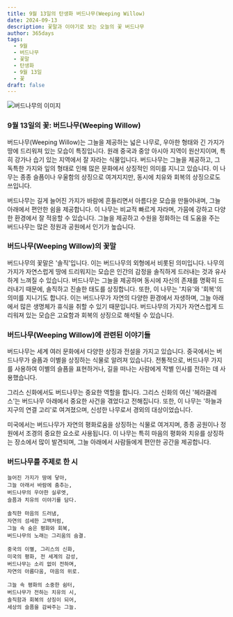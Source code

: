 ```yaml
---
title: 9월 13일의 탄생화 버드나무(Weeping Willow)
date: 2024-09-13
description: 꽃말과 이야기로 보는 오늘의 꽃 버드나무
author: 365days
tags:
  - 9월
  - 버드나무
  - 꽃말
  - 탄생화
  - 9월 13일
  - 꽃
draft: false
---
```



![버드나무의 이미지](https://cdn.pixabay.com/photo/2020/03/24/18/05/weeping-willow-4964961_1280.jpg#center)


### 9월 13일의 꽃: 버드나무(Weeping Willow)

버드나무(Weeping Willow)는 그늘을 제공하는 넓은 나무로, 우아한 형태와 긴 가지가 땅에 드리워져 있는 모습이 특징입니다. 원래 중국과 중앙 아시아 지역이 원산지이며, 특히 강가나 습기 있는 지역에서 잘 자라는 식물입니다. 버드나무는 그늘을 제공하고, 그 독특한 가지와 잎의 형태로 인해 많은 문화에서 상징적인 의미를 지니고 있습니다. 이 나무는 종종 슬픔이나 우울함의 상징으로 여겨지지만, 동시에 치유와 회복의 상징으로도 쓰입니다.

버드나무는 길게 늘어진 가지가 바람에 흔들리면서 아름다운 모습을 만들어내며, 그늘 아래에서 편안한 쉼을 제공합니다. 이 나무는 비교적 빠르게 자라며, 가뭄에 강하고 다양한 환경에서 잘 적응할 수 있습니다. 그늘을 제공하고 수원을 정화하는 데 도움을 주는 버드나무는 많은 정원과 공원에서 인기가 높습니다.

### 버드나무(Weeping Willow)의 꽃말

버드나무의 꽃말은 '솔직'입니다. 이는 버드나무의 외형에서 비롯된 의미입니다. 나무의 가지가 자연스럽게 땅에 드리워지는 모습은 인간의 감정을 솔직하게 드러내는 것과 유사하게 느껴질 수 있습니다. 버드나무는 그늘을 제공하며 동시에 자신의 존재를 명확히 드러내기 때문에, 솔직하고 진솔한 태도를 상징합니다. 또한, 이 나무는 '치유'와 '회복'의 의미를 지니기도 합니다. 이는 버드나무가 자연의 다양한 환경에서 자생하며, 그늘 아래에서 많은 생명체가 휴식을 취할 수 있기 때문입니다. 버드나무의 가지가 자연스럽게 드리워져 있는 모습은 고요함과 회복의 상징으로 해석될 수 있습니다.

### 버드나무(Weeping Willow)에 관련된 이야기들

버드나무는 세계 여러 문화에서 다양한 상징과 전설을 가지고 있습니다. 중국에서는 버드나무가 슬픔과 이별을 상징하는 식물로 알려져 있습니다. 전통적으로, 버드나무 가지를 사용하여 이별의 슬픔을 표현하거나, 길을 떠나는 사람에게 작별 인사를 전하는 데 사용했습니다.

그리스 신화에서도 버드나무는 중요한 역할을 합니다. 그리스 신화의 여신 '헤라클레스'는 버드나무 아래에서 중요한 사건을 겪었다고 전해집니다. 또한, 이 나무는 '하늘과 지구의 연결 고리'로 여겨졌으며, 신성한 나무로서 경외의 대상이었습니다.

미국에서는 버드나무가 자연의 평화로움을 상징하는 식물로 여겨지며, 종종 공원이나 정원에서 조경의 중요한 요소로 사용됩니다. 이 나무는 특히 마음의 평화와 치유를 상징하는 장소에서 많이 발견되며, 그늘 아래에서 사람들에게 편안한 공간을 제공합니다.

### 버드나무를 주제로 한 시

	늘어진 가지가 땅에 닿아,
	그늘 아래서 바람에 춤추는,
	버드나무의 우아한 실루엣,
	슬픔과 치유의 이야기를 담다.
	
	솔직한 마음의 드러냄,
	자연의 섬세한 고백처럼,
	그늘 속 숨은 평화와 회복,
	버드나무의 노래는 그리움의 숨결.
	
	중국의 이별, 그리스의 신화,
	미국의 평화, 전 세계의 감성,
	버드나무는 소리 없이 전하며,
	자연의 아름다움, 마음의 위로.
	
	그늘 속 평화의 소중한 쉼터,
	버드나무가 전하는 치유의 시,
	솔직함과 회복의 상징이 되어,
	세상의 슬픔을 감싸주는 그늘.


